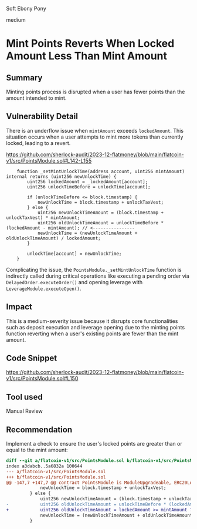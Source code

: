 Soft Ebony Pony

medium

# Mint Points Reverts When Locked Amount Less Than Mint Amount

## Summary

Minting points process is disrupted when a user has fewer points than the amount intended to mint.

## Vulnerability Detail

There is an underflow issue when `mintAmount` exceeds `lockedAmount`. This situation occurs when a user attempts to mint more tokens than currently locked, leading to a revert.

https://github.com/sherlock-audit/2023-12-flatmoney/blob/main/flatcoin-v1/src/PointsModule.sol#L142-L155
```solidity
    function _setMintUnlockTime(address account, uint256 mintAmount) internal returns (uint256 newUnlockTime) {
        uint256 lockedAmount = _lockedAmount[account];
        uint256 unlockTimeBefore = unlockTime[account];

        if (unlockTimeBefore <= block.timestamp) {
            newUnlockTime = block.timestamp + unlockTaxVest;
        } else {
            uint256 newUnlockTimeAmount = (block.timestamp + unlockTaxVest) * mintAmount;
            uint256 oldUnlockTimeAmount = unlockTimeBefore * (lockedAmount - mintAmount); // <----------------
            newUnlockTime = (newUnlockTimeAmount + oldUnlockTimeAmount) / lockedAmount;
        }

        unlockTime[account] = newUnlockTime;
    }
```

Complicating the issue, the `PointsModule._setMintUnlockTime` function is indirectly called during critical operations like executing a pending order via `DelayedOrder.executeOrder()` and opening leverage with `LeverageModule.executeOpen()`. 

## Impact

This is a medium-severity issue because it disrupts core functionalities such as deposit execution and leverage opening due to the minting points function reverting when a user's existing points are fewer than the mint amount.

## Code Snippet

https://github.com/sherlock-audit/2023-12-flatmoney/blob/main/flatcoin-v1/src/PointsModule.sol#L150

## Tool used

Manual Review

## Recommendation

Implement a check to ensure the user's locked points are greater than or equal to the mint amount:

```diff
diff --git a/flatcoin-v1/src/PointsModule.sol b/flatcoin-v1/src/PointsModule.sol
index a3dabcb..5a6832a 100644
--- a/flatcoin-v1/src/PointsModule.sol
+++ b/flatcoin-v1/src/PointsModule.sol
@@ -147,7 +147,7 @@ contract PointsModule is ModuleUpgradeable, ERC20LockableUpgradeable {
             newUnlockTime = block.timestamp + unlockTaxVest;
         } else { 
             uint256 newUnlockTimeAmount = (block.timestamp + unlockTaxVest) * mintAmount;
-            uint256 oldUnlockTimeAmount = unlockTimeBefore * (lockedAmount - mintAmount);
+            uint256 oldUnlockTimeAmount = lockedAmount >= mintAmount ? unlockTimeBefore * (lockedAmount - mintAmount) : 0;
             newUnlockTime = (newUnlockTimeAmount + oldUnlockTimeAmount) / lockedAmount;
         }
```